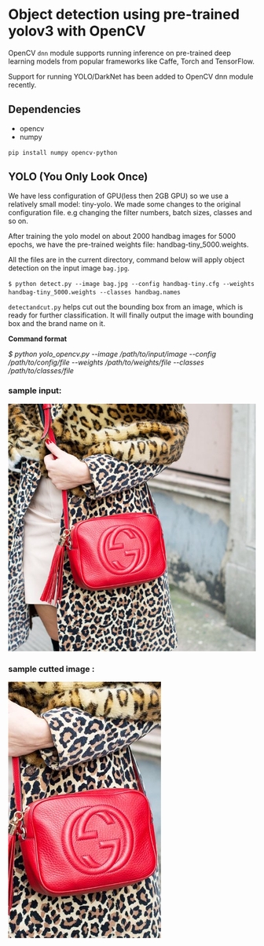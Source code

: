 # Object detection using pre-trained yolov3 with OpenCV 

OpenCV `dnn` module supports running inference on pre-trained deep learning models from popular frameworks like Caffe, Torch and TensorFlow. 

Support for running YOLO/DarkNet has been added to OpenCV dnn module recently. 

 ## Dependencies
  * opencv
  * numpy
  
`pip install numpy opencv-python`

 ## YOLO (You Only Look Once)
 
 We have less configuration of GPU(less then 2GB GPU) so we use a relatively small model: tiny-yolo. We made some changes to the original configuration file. e.g changing the filter numbers, batch sizes, classes and so on.
 
 After training the yolo model on about 2000 handbag images for 5000 epochs, we have the pre-trained weights file: handbag-tiny_5000.weights. 
 
 All the files are in the current directory, command below will apply object detection on the input image `bag.jpg`.
 
 `$ python detect.py --image bag.jpg --config handbag-tiny.cfg --weights handbag-tiny_5000.weights --classes handbag.names`
 
 `detectandcut.py` helps cut out the bounding box from an image, which is ready for further classification. It will finally output the image with bounding box and the brand name on it.
 
 **Command format** 
 
 _$ python yolo_opencv.py --image /path/to/input/image --config /path/to/config/file --weights /path/to/weights/file --classes /path/to/classes/file_
 
 ### sample input:
 ![](bag.jpg)
 
  ### sample cutted image :
  <img src="https://github.com/NYU-CDS-Capstone-Project/Fashion_Apparel_Detection/blob/master/Final_Product/yolov3/data/test/1/cutted-image.jpg"/>  
